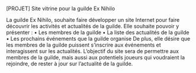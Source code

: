 [PROJET] Site vitrine pour la guilde Ex Nihilo

La guilde Ex Nihilo, souhaite faire développer un site Internet pour faire découvrir les activités et actualités de la guilde.
Elle souhaite pouvoir y présenter : 
•	Les membres de la guilde
•	La liste des actualités de la guilde
•	Les prochains événements que la guilde organise
De plus, elle désire que les membres de la guilde puissent s’inscrire aux événements et interagissent sur les actualités.
L’objectif du site sera de permettre aux membres de la guilde,  mais aussi aux potentiels joueurs qui voudraient la rejoindre, de rester à jour sur l’actualité de la guilde.
